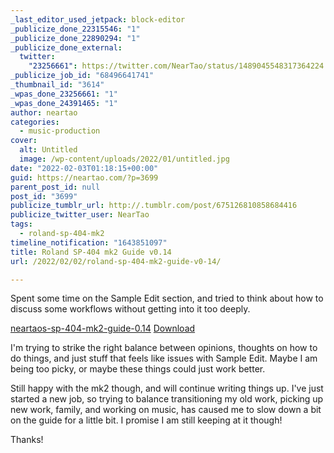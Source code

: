 ```yaml
---
_last_editor_used_jetpack: block-editor
_publicize_done_22315546: "1"
_publicize_done_22890294: "1"
_publicize_done_external:
  twitter:
    "23256661": https://twitter.com/NearTao/status/1489045548317364224
_publicize_job_id: "68496641741"
_thumbnail_id: "3614"
_wpas_done_23256661: "1"
_wpas_done_24391465: "1"
author: neartao
categories:
  - music-production
cover:
  alt: Untitled
  image: /wp-content/uploads/2022/01/untitled.jpg
date: "2022-02-03T01:18:15+00:00"
guid: https://neartao.com/?p=3699
parent_post_id: null
post_id: "3699"
publicize_tumblr_url: http://.tumblr.com/post/675126810858684416
publicize_twitter_user: NearTao
tags:
  - roland-sp-404-mk2
timeline_notification: "1643851097"
title: Roland SP-404 mk2 Guide v0.14
url: /2022/02/02/roland-sp-404-mk2-guide-v0-14/

---
```

Spent some time on the Sample Edit section, and tried to think about how to discuss some workflows without getting into it too deeply.

[neartaos-sp-404-mk2-guide-0.14](/wp-content/uploads/2022/02/neartaos-sp-404-mk2-guide-0.14.pdf) [Download](/wp-content/uploads/2022/02/neartaos-sp-404-mk2-guide-0.14.pdf)

I'm trying to strike the right balance between opinions, thoughts on how to do things, and just stuff that feels like issues with Sample Edit. Maybe I am being too picky, or maybe these things could just work better.

Still happy with the mk2 though, and will continue writing things up. I've just started a new job, so trying to balance transitioning my old work, picking up new work, family, and working on music, has caused me to slow down a bit on the guide for a little bit. I promise I am still keeping at it though!

Thanks!
